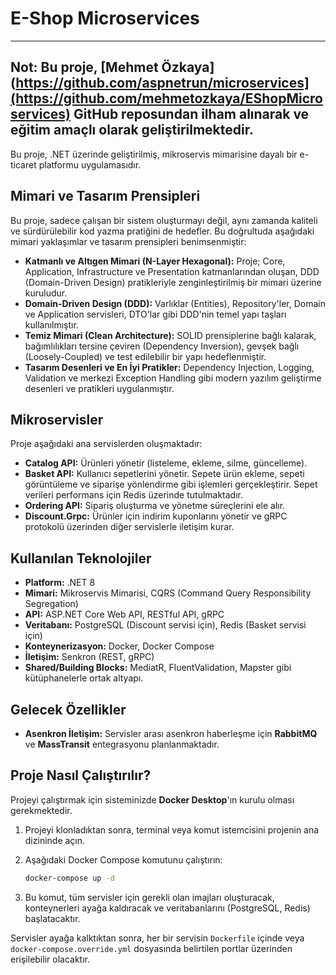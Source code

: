 # E-Shop Microservices

---
**Not:** Bu proje, [Mehmet Özkaya](https://github.com/aspnetrun/microservices](https://github.com/mehmetozkaya/EShopMicroservices) GitHub reposundan ilham alınarak ve eğitim amaçlı olarak geliştirilmektedir.
---

Bu proje, .NET üzerinde geliştirilmiş, mikroservis mimarisine dayalı bir e-ticaret platformu uygulamasıdır. 

## Mimari ve Tasarım Prensipleri

Bu proje, sadece çalışan bir sistem oluşturmayı değil, aynı zamanda kaliteli ve sürdürülebilir kod yazma pratiğini de hedefler. Bu doğrultuda aşağıdaki mimari yaklaşımlar ve tasarım prensipleri benimsenmiştir:

-   **Katmanlı ve Altıgen Mimari (N-Layer Hexagonal):** Proje; Core, Application, Infrastructure ve Presentation katmanlarından oluşan, DDD (Domain-Driven Design) pratikleriyle zenginleştirilmiş bir mimari üzerine kuruludur.
-   **Domain-Driven Design (DDD):** Varlıklar (Entities), Repository'ler, Domain ve Application servisleri, DTO'lar gibi DDD'nin temel yapı taşları kullanılmıştır.
-   **Temiz Mimari (Clean Architecture):** SOLID prensiplerine bağlı kalarak, bağımlılıkları tersine çeviren (Dependency Inversion), gevşek bağlı (Loosely-Coupled) ve test edilebilir bir yapı hedeflenmiştir.
-   **Tasarım Desenleri ve En İyi Pratikler:** Dependency Injection, Logging, Validation ve merkezi Exception Handling gibi modern yazılım geliştirme desenleri ve pratikleri uygulanmıştır.

## Mikroservisler

Proje aşağıdaki ana servislerden oluşmaktadır:

- **Catalog API:** Ürünleri yönetir (listeleme, ekleme, silme, güncelleme).
- **Basket API:** Kullanıcı sepetlerini yönetir. Sepete ürün ekleme, sepeti görüntüleme ve siparişe yönlendirme gibi işlemleri gerçekleştirir. Sepet verileri performans için Redis üzerinde tutulmaktadır.
- **Ordering API:** Sipariş oluşturma ve yönetme süreçlerini ele alır.
- **Discount.Grpc:** Ürünler için indirim kuponlarını yönetir ve gRPC protokolü üzerinden diğer servislerle iletişim kurar.

## Kullanılan Teknolojiler

- **Platform:** .NET 8
- **Mimari:** Mikroservis Mimarisi, CQRS (Command Query Responsibility Segregation)
- **API:** ASP.NET Core Web API, RESTful API, gRPC
- **Veritabanı:** PostgreSQL (Discount servisi için), Redis (Basket servisi için)
- **Konteynerizasyon:** Docker, Docker Compose
- **İletişim:** Senkron (REST, gRPC)
- **Shared/Building Blocks:** MediatR, FluentValidation, Mapster gibi kütüphanelerle ortak altyapı.

## Gelecek Özellikler

- **Asenkron İletişim:** Servisler arası asenkron haberleşme için **RabbitMQ** ve **MassTransit** entegrasyonu planlanmaktadır.

## Proje Nasıl Çalıştırılır?

Projeyi çalıştırmak için sisteminizde **Docker Desktop**'ın kurulu olması gerekmektedir.

1.  Projeyi klonladıktan sonra, terminal veya komut istemcisini projenin ana dizininde açın.
2.  Aşağıdaki Docker Compose komutunu çalıştırın:

    ```bash
    docker-compose up -d
    ```

3.  Bu komut, tüm servisler için gerekli olan imajları oluşturacak, konteynerleri ayağa kaldıracak ve veritabanlarını (PostgreSQL, Redis) başlatacaktır.

Servisler ayağa kalktıktan sonra, her bir servisin `Dockerfile` içinde veya `docker-compose.override.yml` dosyasında belirtilen portlar üzerinden erişilebilir olacaktır.
